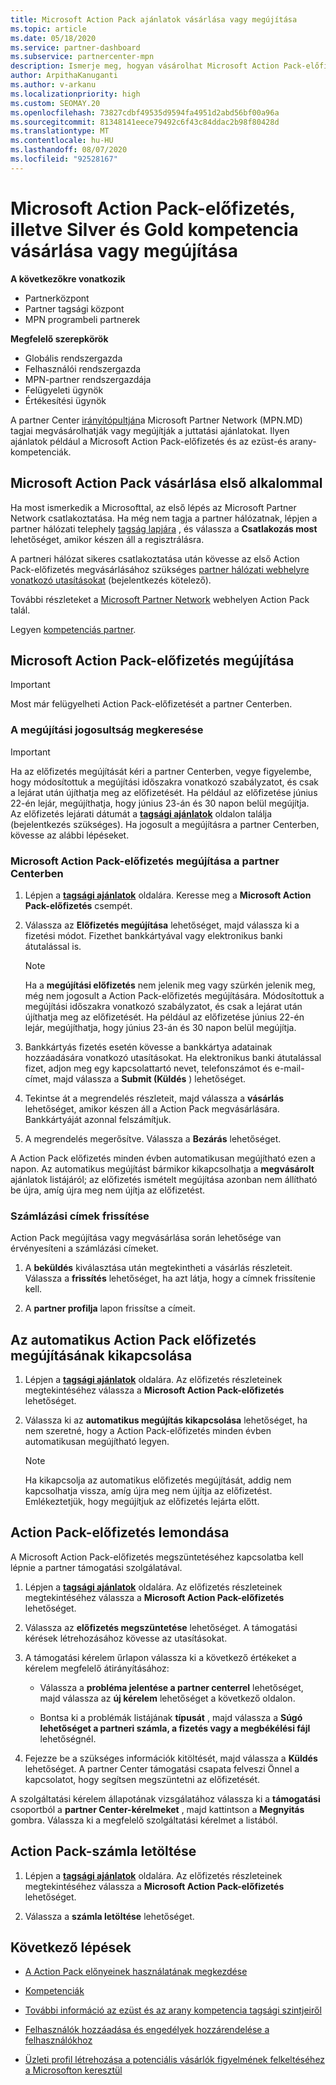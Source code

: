 ```yaml
---
title: Microsoft Action Pack ajánlatok vásárlása vagy megújítása
ms.topic: article
ms.date: 05/18/2020
ms.service: partner-dashboard
ms.subservice: partnercenter-mpn
description: Ismerje meg, hogyan vásárolhat Microsoft Action Pack-előfizetést, és hogyan kezdheti el Action Pack előnyeit. Azt is megtudhatja, hogyan újíthatja meg, vonhatja vissza, tekintheti meg a számlát, és így tovább.
author: ArpithaKanuganti
ms.author: v-arkanu
ms.localizationpriority: high
ms.custom: SEOMAY.20
ms.openlocfilehash: 73827cdbf49535d9594fa4951d2abd56bf00a96a
ms.sourcegitcommit: 81348141eece79492c6f43c84ddac2b98f80428d
ms.translationtype: MT
ms.contentlocale: hu-HU
ms.lasthandoff: 08/07/2020
ms.locfileid: "92528167"
---
```

# <a name="buy-or-renew-a-microsoft-action-pack-subscription-or-silver-and-gold-competencies"></a>Microsoft Action Pack-előfizetés, illetve Silver és Gold kompetencia vásárlása vagy megújítása

**A következőkre vonatkozik**

- Partnerközpont
- Partner tagsági központ
- MPN programbeli partnerek

**Megfelelő szerepkörök**

- Globális rendszergazda
- Felhasználói rendszergazda
- MPN-partner rendszergazdája
- Felügyeleti ügynök
- Értékesítési ügynök

A partner Center [irányítópultján](https://partner.microsoft.com/dashboard)a Microsoft Partner Network (MPN.MD) tagjai megvásárolhatják vagy megújítják a juttatási ajánlatokat. Ilyen ajánlatok például a Microsoft Action Pack-előfizetés és az ezüst-és arany-kompetenciák.

## <a name="buy-microsoft-action-pack-for-the-first-time"></a>Microsoft Action Pack vásárlása első alkalommal

Ha most ismerkedik a Microsofttal, az első lépés az Microsoft Partner Network csatlakoztatása. Ha még nem tagja a partner hálózatnak, lépjen a partner hálózati telephely [tagság lapjára](https://partner.microsoft.com/membership) , és válassza a **Csatlakozás most** lehetőséget, amikor készen áll a regisztrálásra. 

A partneri hálózat sikeres csatlakoztatása után kövesse az első Action Pack-előfizetés megvásárlásához szükséges [partner hálózati webhelyre vonatkozó utasításokat](https://partner.microsoft.com/membership/action-pack) (bejelentkezés kötelező). 

További részleteket a [Microsoft Partner Network](https://partner.microsoft.com/membership/internal-use-software#simple-tab-content-3) webhelyen Action Pack talál.

Legyen [kompetenciás partner](https://partner.microsoft.com/membership/competencies). 

## <a name="renew-a-microsoft-action-pack-subscription"></a>Microsoft Action Pack-előfizetés megújítása

>[!IMPORTANT]
>Most már felügyelheti Action Pack-előfizetését a partner Centerben.

### <a name="check-your-renewal-eligibility"></a>A megújítási jogosultság megkeresése

>[!IMPORTANT]
>Ha az előfizetés megújítását kéri a partner Centerben, vegye figyelembe, hogy módosítottuk a megújítási időszakra vonatkozó szabályzatot, és csak a lejárat után újíthatja meg az előfizetését. Ha például az előfizetése június 22-én lejár, megújíthatja, hogy június 23-án és 30 napon belül megújítja.       
>Az előfizetés lejárati dátumát a [**tagsági ajánlatok**](https://partnercenter.microsoft.com/pcv/partnership/offers) oldalon találja (bejelentkezés szükséges). Ha jogosult a megújításra a partner Centerben, kövesse az alábbi lépéseket.  

### <a name="to-renew-a-microsoft-action-pack-subscription-in-the-partner-center"></a>Microsoft Action Pack-előfizetés megújítása a partner Centerben

1. Lépjen a [**tagsági ajánlatok**](https://partnercenter.microsoft.com/pcv/partnership/offers) oldalára. Keresse meg a **Microsoft Action Pack-előfizetés** csempét.  

2. Válassza az **Előfizetés megújítása** lehetőséget, majd válassza ki a fizetési módot. Fizethet bankkártyával vagy elektronikus banki átutalással is.

    >[!NOTE]
    >Ha a **megújítási előfizetés** nem jelenik meg vagy szürkén jelenik meg, még nem jogosult a Action Pack-előfizetés megújítására. Módosítottuk a megújítási időszakra vonatkozó szabályzatot, és csak a lejárat után újíthatja meg az előfizetését. Ha például az előfizetése június 22-én lejár, megújíthatja, hogy június 23-án és 30 napon belül megújítja.  

3. Bankkártyás fizetés esetén kövesse a bankkártya adatainak hozzáadására vonatkozó utasításokat. Ha elektronikus banki átutalással fizet, adjon meg egy kapcsolattartó nevet, telefonszámot és e-mail-címet, majd válassza a **Submit (Küldés** ) lehetőséget. 
     
4. Tekintse át a megrendelés részleteit, majd válassza a **vásárlás** lehetőséget, amikor készen áll a Action Pack megvásárlására. Bankkártyáját azonnal felszámítjuk.

5. A megrendelés megerősítve. Válassza a **Bezárás** lehetőséget.

A Action Pack előfizetés minden évben automatikusan megújítható ezen a napon. Az automatikus megújítást bármikor kikapcsolhatja a **megvásárolt** ajánlatok listájáról; az előfizetés ismételt megújítása azonban nem állítható be újra, amíg újra meg nem újítja az előfizetést. 

### <a name="update-your-bill-to-address"></a>Számlázási címek frissítése

Action Pack megújítása vagy megvásárlása során lehetősége van érvényesíteni a számlázási címeket.

 1. A **beküldés** kiválasztása után megtekintheti a vásárlás részleteit. Válassza a **frissítés** lehetőséget, ha azt látja, hogy a címnek frissítenie kell.
  
 1. A **partner profilja** lapon frissítse a címeit.

## <a name="turn-off-automatic-action-pack-subscription-renewal"></a>Az automatikus Action Pack előfizetés megújításának kikapcsolása

1. Lépjen a [**tagsági ajánlatok**](https://partnercenter.microsoft.com/pcv/partnership/offers) oldalára.  Az előfizetés részleteinek megtekintéséhez válassza a **Microsoft Action Pack-előfizetés** lehetőséget. 

2. Válassza ki az **automatikus megújítás kikapcsolása** lehetőséget, ha nem szeretné, hogy a Action Pack-előfizetés minden évben automatikusan megújítható legyen. 

    >[!NOTE]
    >Ha kikapcsolja az automatikus előfizetés megújítását, addig nem kapcsolhatja vissza, amíg újra meg nem újítja az előfizetést. Emlékeztetjük, hogy megújítjuk az előfizetés lejárta előtt.


## <a name="cancel-your-action-pack-subscription"></a>Action Pack-előfizetés lemondása

A Microsoft Action Pack-előfizetés megszüntetéséhez kapcsolatba kell lépnie a partner támogatási szolgálatával.

1. Lépjen a [**tagsági ajánlatok**](https://partnercenter.microsoft.com/pcv/partnership/offers) oldalára. Az előfizetés részleteinek megtekintéséhez válassza a **Microsoft Action Pack-előfizetés** lehetőséget. 

3. Válassza az **előfizetés megszüntetése** lehetőséget. A támogatási kérések létrehozásához kövesse az utasításokat. 

4. A támogatási kérelem űrlapon válassza ki a következő értékeket a kérelem megfelelő átirányításához:

    -  Válassza a **probléma jelentése a partner centerrel** lehetőséget, majd válassza az **új kérelem** lehetőséget a következő oldalon.

    -  Bontsa ki a problémák listájának **típusát** , majd válassza a **Súgó lehetőséget a partneri számla, a fizetés vagy a megbékélési fájl** lehetőségnél. 

5. Fejezze be a szükséges információk kitöltését, majd válassza a **Küldés** lehetőséget. A partner Center támogatási csapata felveszi Önnel a kapcsolatot, hogy segítsen megszüntetni az előfizetését.

A szolgáltatási kérelem állapotának vizsgálatához válassza ki a **támogatási** csoportból a **partner Center-kérelmeket** , majd kattintson a **Megnyitás** gombra. Válassza ki a megfelelő szolgáltatási kérelmet a listából.  

## <a name="download-your-action-pack-invoice"></a>Action Pack-számla letöltése

1. Lépjen a [**tagsági ajánlatok**](https://partnercenter.microsoft.com/pcv/partnership/offers) oldalára. Az előfizetés részleteinek megtekintéséhez válassza a **Microsoft Action Pack-előfizetés** lehetőséget. 

3. Válassza a **számla letöltése** lehetőséget.
 
## <a name="next-steps"></a>Következő lépések

-   [A Action Pack előnyeinek használatának megkezdése](manage-your-partner-network-benefits.md)

-   [Kompetenciák](learn-about-competencies.md)

-   [További információ az ezüst és az arany kompetencia tagsági szintjeiről](https://partner.microsoft.com/membership/internal-use-software#simple-tab-content-2)

-   [Felhasználók hozzáadása és engedélyek hozzárendelése a felhasználókhoz](create-user-accounts-and-set-permissions.md)

-   [Üzleti profil létrehozása a potenciális vásárlók figyelmének felkeltéséhez a Microsofton keresztül](create-a-marketing-profile.md)



